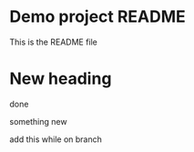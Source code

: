 # Demo project README

This is the README file

# New heading

done

something new

add this while on branch